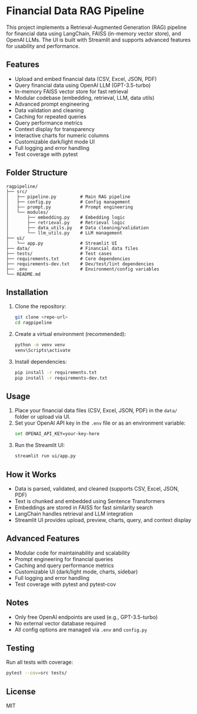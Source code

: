 
# Financial Data RAG Pipeline

This project implements a Retrieval-Augmented Generation (RAG) pipeline for financial data using LangChain, FAISS (in-memory vector store), and OpenAI LLMs. The UI is built with Streamlit and supports advanced features for usability and performance.

## Features
- Upload and embed financial data (CSV, Excel, JSON, PDF)
- Query financial data using OpenAI LLM (GPT-3.5-turbo)
- In-memory FAISS vector store for fast retrieval
- Modular codebase (embedding, retrieval, LLM, data utils)
- Advanced prompt engineering
- Data validation and cleaning
- Caching for repeated queries
- Query performance metrics
- Context display for transparency
- Interactive charts for numeric columns
- Customizable dark/light mode UI
- Full logging and error handling
- Test coverage with pytest

## Folder Structure
```
ragpipeline/
├── src/
│   ├── pipeline.py         # Main RAG pipeline
│   ├── config.py           # Config management
│   ├── prompt.py           # Prompt engineering
│   └── modules/
│       ├── embedding.py    # Embedding logic
│       ├── retrieval.py    # Retrieval logic
│       ├── data_utils.py   # Data cleaning/validation
│       └── llm_utils.py    # LLM management
├── ui/
│   └── app.py              # Streamlit UI
├── data/                   # Financial data files
├── tests/                  # Test cases
├── requirements.txt        # Core dependencies
├── requirements-dev.txt    # Dev/test/lint dependencies
├── .env                    # Environment/config variables
└── README.md
```

## Installation
1. Clone the repository:
   ```sh
   git clone <repo-url>
   cd ragpipeline
   ```
2. Create a virtual environment (recommended):
   ```sh
   python -m venv venv
   venv\Scripts\activate
   ```
3. Install dependencies:
   ```sh
   pip install -r requirements.txt
   pip install -r requirements-dev.txt
   ```

## Usage
1. Place your financial data files (CSV, Excel, JSON, PDF) in the `data/` folder or upload via UI.
2. Set your OpenAI API key in the `.env` file or as an environment variable:
   ```sh
   set OPENAI_API_KEY=your-key-here
   ```
3. Run the Streamlit UI:
   ```sh
   streamlit run ui/app.py
   ```

## How it Works
- Data is parsed, validated, and cleaned (supports CSV, Excel, JSON, PDF)
- Text is chunked and embedded using Sentence Transformers
- Embeddings are stored in FAISS for fast similarity search
- LangChain handles retrieval and LLM integration
- Streamlit UI provides upload, preview, charts, query, and context display

## Advanced Features
- Modular code for maintainability and scalability
- Prompt engineering for financial queries
- Caching and query performance metrics
- Customizable UI (dark/light mode, charts, sidebar)
- Full logging and error handling
- Test coverage with pytest and pytest-cov

## Notes
- Only free OpenAI endpoints are used (e.g., GPT-3.5-turbo)
- No external vector database required
- All config options are managed via `.env` and `config.py`

## Testing
Run all tests with coverage:
```sh
pytest --cov=src tests/
```

## License
MIT
